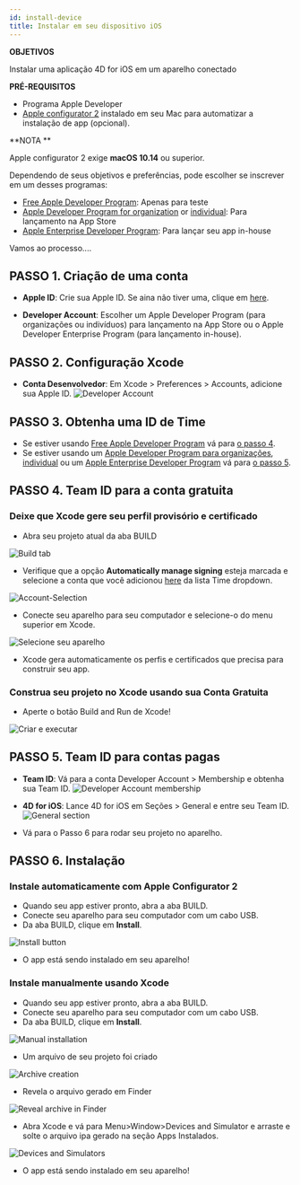 ```yaml
---
id: install-device
title: Instalar em seu dispositivo iOS
---
```


<div class = "objectives"> 

**OBJETIVOS**

Instalar uma aplicação 4D for iOS em um aparelho conectado</div> <div class = "prerequisites"> 

**PRÉ-REQUISITOS**

* Programa Apple Developer
* [Apple configurator 2](https://itunes.apple.com/us/app/apple-configurator-2/id1037126344) instalado em seu Mac para automatizar a instalação de app (opcional).</div> <div class = "tips"> 

**NOTA **

Apple configurator 2 exige **macOS 10.14** ou superior.</div> 

Dependendo de seus objetivos e preferências, pode escolher se inscrever em um desses programas:

* [Free Apple Developer Program](free-developer-account.html): Apenas para teste
* [Apple Developer Program for organization](register-apple-developer-program-organization.html) or [individual](register-apple-developer-program-individual.html): Para lançamento na App Store
* [Apple Enterprise Developer Program](register-apple-developer-enterprise-program.html): Para lançar seu app in-house

Vamos ao processo....

## PASSO 1. Criação de uma conta

* **Apple ID**: Crie sua Apple ID. Se aina não tiver uma, clique em [here](https://appleid.apple.com/account#!&page=create).

* **Developer Account**: Escolher um Apple Developer Program (para organizações ou indivíduos) para lançamento na App Store ou o Apple Developer Enterprise Program (para lançamento in-house).

## PASSO 2. Configuração Xcode

* **Conta Desenvolvedor**: Em Xcode > Preferences > Accounts, adicione sua Apple ID. ![Developer Account](assets/en/test-build/Developer-Account-4D-for-iOS.png) 

## PASSO 3. Obtenha uma ID de Time

* Se estiver usando [Free Apple Developer Program](free-developer-account.html) vá para [o passo 4](#step-4-team-id-for-free-account).
* Se estiver usando um [Apple Developer Program para organizações](register-apple-developer-program-organization.html), [individual](register-apple-developer-program-individual.html) ou um [Apple Enterprise Developer Program](register-apple-developer-enterprise-program.html) vá para [o passo 5](#step-5-team-id-for-paid-subscription-account).

## PASSO 4. Team ID para a conta gratuita

### Deixe que Xcode gere seu perfil provisório e certificado

* Abra seu projeto atual da aba BUILD

![Build tab](assets/en/test-build/Open-your-project-Xcode-4D-for-iOS.png)

* Verifique que a opção **Automatically manage signing** esteja marcada e selecione a conta que você adicionou [here](free-developer-account.html) da lista Time dropdown.

![Account-Selection](assets/en/test-build/account-Selection-Free-Account.png)

* Conecte seu aparelho para seu computador e selecione-o do menu superior em Xcode.

![Selecione seu aparelho](assets/en/test-build/select-device-Free-Account.png)

* Xcode gera automaticamente os perfis e certificados que precisa para construir seu app.

### Construa seu projeto no Xcode usando sua Conta Gratuita

* Aperte o botão Build and Run de Xcode!

![Criar e executar](assets/en/test-build/Build-Run-Free-Account.png)

## PASSO 5. Team ID para contas pagas

* **Team ID**: Vá para a conta Developer Account > Membership e obtenha sua Team ID. ![Developer Account membership](assets/en/test-build/Team-ID-4D-for-iOS.png)

* **4D for iOS**: Lance 4D for iOS em Seções > General e entre seu Team ID. ![General section](assets/en/test-build/Team-ID-General-Section-4D-for-iOS.png)

* Vá para o Passo 6 para rodar seu projeto no aparelho.

## PASSO 6. Instalação

### Instale automaticamente com Apple Configurator 2

* Quando seu app estiver pronto, abra a aba BUILD.
* Conecte seu aparelho para seu computador com um cabo USB.
* Da aba BUILD, clique em **Install**.

![Install button](assets/en/test-build/Install-button-build-tab-4D-for-iOS.png)

* O app está sendo instalado em seu aparelho!

### Instale manualmente usando Xcode

* Quando seu app estiver pronto, abra a aba BUILD.
* Conecte seu aparelho para seu computador com um cabo USB.
* Da aba BUILD, clique em **Install**.

![Manual installation](assets/en/test-build/Manual-installation-4D-for-iOS.png)

* Um arquivo de seu projeto foi criado

![Archive creation](assets/en/test-build/Archive-creation.png)

* Revela o arquivo gerado em Finder

![Reveal archive in Finder](assets/en/test-build/Reveal-archive-in-Finder.png)

* Abra Xcode e vá para Menu>Window>Devices and Simulator e arraste e solte o arquivo ipa gerado na seção Apps Instalados.

![Devices and Simulators](assets/en/test-build/Devices-and-Simulators-4D-for-iOS.png)

* O app está sendo instalado em seu aparelho!